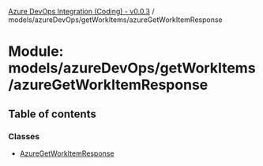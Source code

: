 [Azure DevOps Integration (Coding) - v0.0.3](../README.md) / models/azureDevOps/getWorkItems/azureGetWorkItemResponse

# Module: models/azureDevOps/getWorkItems/azureGetWorkItemResponse

## Table of contents

### Classes

- [AzureGetWorkItemResponse](../classes/models_azureDevOps_getWorkItems_azureGetWorkItemResponse.AzureGetWorkItemResponse.md)
